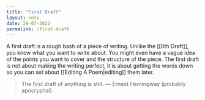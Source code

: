 ```yaml
---
title: "First Draft"
layout: note
date: 29-07-2022
permalink: /first-draft
---
```


A first draft is a rough bash of a piece of writing. Unlike the [[0th Draft]], you know what you want to write about. You might even have a vague idea of the points you want to cover and the structure of the piece. The first draft is not about making the writing perfect, it is about getting the words down so you can set about [[Editing A Poem|editing]] them later.

> The first draft of anything is shit. — Ernest Hemingway (probably apocryphal)
